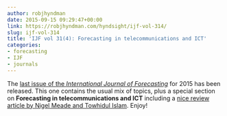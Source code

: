 ```yaml
---
author: robjhyndman
date: 2015-09-15 09:29:47+00:00
link: https://robjhyndman.com/hyndsight/ijf-vol-314/
slug: ijf-vol-314
title: 'IJF vol 31(4): Forecasting in telecommunications and ICT'
categories:
- forecasting
- IJF
- journals
---
```


The [last issue of the _International Journal of Forecasting_](http://www.sciencedirect.com/science/journal/01692070/31/4) for 2015 has been released. This one contains the usual mix of topics, plus a special section on **Forecasting in telecommunications and ICT** including a [nice review article by Nigel Meade and Towhidul Islam](http://dx.doi.org/10.1016/j.ijforecast.2014.09.003). Enjoy!
